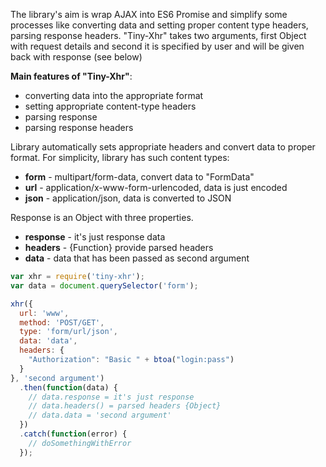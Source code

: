 The library's aim is wrap AJAX into ES6 Promise and simplify some processes like converting data and setting proper content type headers, parsing response headers. "Tiny-Xhr" takes two arguments, first Object with request details and second it is specified by user and will be given back with response (see below)

**Main features of "Tiny-Xhr"**:
* converting data into the appropriate format
* setting appropriate content-type headers
* parsing response
* parsing response headers


Library automatically sets appropriate headers and convert data to proper format.
For simplicity, library has such content types:
* **form** - multipart/form-data, convert data to "FormData"
* **url** - application/x-www-form-urlencoded, data is just encoded
* **json** - application/json, data is converted to JSON

Response is an Object with three properties.
* **response** - it's just response data
* **headers** - {Function} provide parsed headers
* **data** - data that has been passed as second argument
 

```javascript
var xhr = require('tiny-xhr');
var data = document.querySelector('form');

xhr({
  url: 'www',
  method: 'POST/GET',
  type: 'form/url/json',
  data: 'data',
  headers: {
    "Authorization": "Basic " + btoa("login:pass")
  }
}, 'second argument')
  .then(function(data) {
    // data.response = it's just response
    // data.headers() = parsed headers {Object}
    // data.data = 'second argument'
  })
  .catch(function(error) {
    // doSomethingWithError
  });
```
